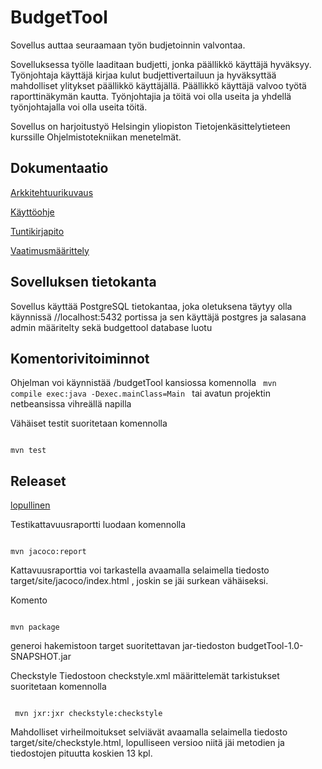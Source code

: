 # BudgetTool

Sovellus auttaa seuraamaan työn budjetoinnin valvontaa. 

Sovelluksessa työlle laaditaan budjetti, jonka päällikkö käyttäjä hyväksyy. Työnjohtaja käyttäjä kirjaa kulut budjettivertailuun 
ja hyväksyttää mahdolliset ylitykset päällikkö käyttäjällä. Päällikkö käyttäjä valvoo työtä raporttinäkymän kautta. Työnjohtajia 
ja töitä voi olla useita ja yhdellä työnjohtajalla voi olla useita töitä.

Sovellus on harjoitustyö Helsingin yliopiston Tietojenkäsittelytieteen kurssille Ohjelmistotekniikan menetelmät.

## Dokumentaatio

[Arkkitehtuurikuvaus](https://github.com/Topi62/ot-harjoitustyo/blob/master/budgetTool/dokumentaatio/arkkitehtuurikuvaus.md)

[Käyttöohje](https://github.com/Topi62/ot-harjoitustyo/blob/master/budgetTool/dokumentaatio/kayttoohje.md)

[Tuntikirjapito](https://github.com/Topi62/ot-harjoitustyo/blob/master/budgetTool/dokumentaatio/tuntikirjanpito.md)

[Vaatimusmäärittely](https://github.com/Topi62/ot-harjoitustyo/blob/master/budgetTool/dokumentaatio/vaatimusmaarittely.md)

## Sovelluksen tietokanta

Sovellus käyttää PostgreSQL tietokantaa, joka oletuksena täytyy olla käynnissä //localhost:5432 portissa ja sen
käyttäjä postgres ja salasana admin määritelty sekä budgettool database luotu
 
## Komentorivitoiminnot

Ohjelman voi käynnistää /budgetTool kansiossa komennolla
<code>
mvn compile exec:java -Dexec.mainClass=Main
</code>
tai avatun projektin netbeansissa vihreällä napilla

Vähäiset testit suoritetaan komennolla

<pre><code>
mvn test
</code></pre>

## Releaset 

[lopullinen](https://github.com/Topi62/ot-harjoitustyo/blob/master/budgetTool/releases/tag/final)


Testikattavuusraportti luodaan komennolla

<code>
mvn jacoco:report
</code>

Kattavuusraporttia voi tarkastella avaamalla selaimella tiedosto target/site/jacoco/index.html
, joskin se jäi surkean vähäiseksi.

Komento

<code>
mvn package
</code>

generoi hakemistoon target suoritettavan jar-tiedoston budgetTool-1.0-SNAPSHOT.jar

Checkstyle
Tiedostoon checkstyle.xml määrittelemät tarkistukset suoritetaan komennolla

<code>
 mvn jxr:jxr checkstyle:checkstyle
</code>

Mahdolliset virheilmoitukset selviävät avaamalla selaimella tiedosto target/site/checkstyle.html, lopulliseen versioo niitä jäi metodien ja tiedostojen pituutta koskien 13 kpl.


